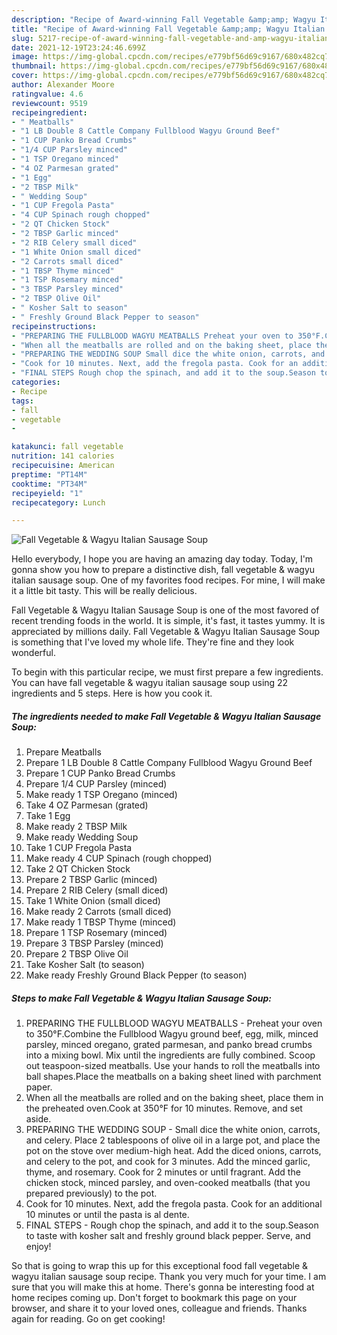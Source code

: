 ```yaml
---
description: "Recipe of Award-winning Fall Vegetable &amp;amp; Wagyu Italian Sausage Soup"
title: "Recipe of Award-winning Fall Vegetable &amp;amp; Wagyu Italian Sausage Soup"
slug: 5217-recipe-of-award-winning-fall-vegetable-and-amp-wagyu-italian-sausage-soup
date: 2021-12-19T23:24:46.699Z
image: https://img-global.cpcdn.com/recipes/e779bf56d69c9167/680x482cq70/fall-vegetable-wagyu-italian-sausage-soup-recipe-main-photo.jpg
thumbnail: https://img-global.cpcdn.com/recipes/e779bf56d69c9167/680x482cq70/fall-vegetable-wagyu-italian-sausage-soup-recipe-main-photo.jpg
cover: https://img-global.cpcdn.com/recipes/e779bf56d69c9167/680x482cq70/fall-vegetable-wagyu-italian-sausage-soup-recipe-main-photo.jpg
author: Alexander Moore
ratingvalue: 4.6
reviewcount: 9519
recipeingredient:
- " Meatballs"
- "1 LB Double 8 Cattle Company Fullblood Wagyu Ground Beef"
- "1 CUP Panko Bread Crumbs"
- "1/4 CUP Parsley minced"
- "1 TSP Oregano minced"
- "4 OZ Parmesan grated"
- "1 Egg"
- "2 TBSP Milk"
- " Wedding Soup"
- "1 CUP Fregola Pasta"
- "4 CUP Spinach rough chopped"
- "2 QT Chicken Stock"
- "2 TBSP Garlic minced"
- "2 RIB Celery small diced"
- "1 White Onion small diced"
- "2 Carrots small diced"
- "1 TBSP Thyme minced"
- "1 TSP Rosemary minced"
- "3 TBSP Parsley minced"
- "2 TBSP Olive Oil"
- " Kosher Salt to season"
- " Freshly Ground Black Pepper to season"
recipeinstructions:
- "PREPARING THE FULLBLOOD WAGYU MEATBALLS Preheat your oven to 350°F.Combine the Fullblood Wagyu ground beef, egg, milk, minced parsley, minced oregano, grated parmesan, and panko bread crumbs into a mixing bowl. Mix until the ingredients are fully combined. Scoop out teaspoon-sized meatballs. Use your hands to roll the meatballs into ball shapes.Place the meatballs on a baking sheet lined with parchment paper."
- "When all the meatballs are rolled and on the baking sheet, place them in the preheated oven.Cook at 350°F for 10 minutes. Remove, and set aside."
- "PREPARING THE WEDDING SOUP Small dice the white onion, carrots, and celery. Place 2 tablespoons of olive oil in a large pot, and place the pot on the stove over medium-high heat. Add the diced onions, carrots, and celery to the pot, and cook for 3 minutes. Add the minced garlic, thyme, and rosemary. Cook for 2 minutes or until fragrant. Add the chicken stock, minced parsley, and oven-cooked meatballs (that you prepared previously) to the pot."
- "Cook for 10 minutes. Next, add the fregola pasta. Cook for an additional 10 minutes or until the pasta is al dente."
- "FINAL STEPS Rough chop the spinach, and add it to the soup.Season to taste with kosher salt and freshly ground black pepper. Serve, and enjoy!"
categories:
- Recipe
tags:
- fall
- vegetable
- 

katakunci: fall vegetable  
nutrition: 141 calories
recipecuisine: American
preptime: "PT14M"
cooktime: "PT34M"
recipeyield: "1"
recipecategory: Lunch

---
```



![Fall Vegetable &amp; Wagyu Italian Sausage Soup](https://img-global.cpcdn.com/recipes/e779bf56d69c9167/680x482cq70/fall-vegetable-wagyu-italian-sausage-soup-recipe-main-photo.jpg)

Hello everybody, I hope you are having an amazing day today. Today, I'm gonna show you how to prepare a distinctive dish, fall vegetable &amp; wagyu italian sausage soup. One of my favorites food recipes. For mine, I will make it a little bit tasty. This will be really delicious.

Fall Vegetable &amp; Wagyu Italian Sausage Soup is one of the most favored of recent trending foods in the world. It is simple, it's fast, it tastes yummy. It is appreciated by millions daily. Fall Vegetable &amp; Wagyu Italian Sausage Soup is something that I've loved my whole life. They're fine and they look wonderful.




To begin with this particular recipe, we must first prepare a few ingredients. You can have fall vegetable &amp; wagyu italian sausage soup using 22 ingredients and 5 steps. Here is how you cook it.

<!--inarticleads1-->

##### The ingredients needed to make Fall Vegetable &amp; Wagyu Italian Sausage Soup:

1. Prepare  Meatballs
1. Prepare 1 LB Double 8 Cattle Company Fullblood Wagyu Ground Beef
1. Prepare 1 CUP Panko Bread Crumbs
1. Prepare 1/4 CUP Parsley (minced)
1. Make ready 1 TSP Oregano (minced)
1. Take 4 OZ Parmesan (grated)
1. Take 1 Egg
1. Make ready 2 TBSP Milk
1. Make ready  Wedding Soup
1. Take 1 CUP Fregola Pasta
1. Make ready 4 CUP Spinach (rough chopped)
1. Take 2 QT Chicken Stock
1. Prepare 2 TBSP Garlic (minced)
1. Prepare 2 RIB Celery (small diced)
1. Take 1 White Onion (small diced)
1. Make ready 2 Carrots (small diced)
1. Make ready 1 TBSP Thyme (minced)
1. Prepare 1 TSP Rosemary (minced)
1. Prepare 3 TBSP Parsley (minced)
1. Prepare 2 TBSP Olive Oil
1. Take  Kosher Salt (to season)
1. Make ready  Freshly Ground Black Pepper (to season)




<!--inarticleads2-->

##### Steps to make Fall Vegetable &amp; Wagyu Italian Sausage Soup:

1. PREPARING THE FULLBLOOD WAGYU MEATBALLS - Preheat your oven to 350°F.Combine the Fullblood Wagyu ground beef, egg, milk, minced parsley, minced oregano, grated parmesan, and panko bread crumbs into a mixing bowl. Mix until the ingredients are fully combined. Scoop out teaspoon-sized meatballs. Use your hands to roll the meatballs into ball shapes.Place the meatballs on a baking sheet lined with parchment paper.
1. When all the meatballs are rolled and on the baking sheet, place them in the preheated oven.Cook at 350°F for 10 minutes. Remove, and set aside.
1. PREPARING THE WEDDING SOUP - Small dice the white onion, carrots, and celery. Place 2 tablespoons of olive oil in a large pot, and place the pot on the stove over medium-high heat. Add the diced onions, carrots, and celery to the pot, and cook for 3 minutes. Add the minced garlic, thyme, and rosemary. Cook for 2 minutes or until fragrant. Add the chicken stock, minced parsley, and oven-cooked meatballs (that you prepared previously) to the pot.
1. Cook for 10 minutes. Next, add the fregola pasta. Cook for an additional 10 minutes or until the pasta is al dente.
1. FINAL STEPS - Rough chop the spinach, and add it to the soup.Season to taste with kosher salt and freshly ground black pepper. Serve, and enjoy!




So that is going to wrap this up for this exceptional food fall vegetable &amp; wagyu italian sausage soup recipe. Thank you very much for your time. I am sure that you will make this at home. There's gonna be interesting food at home recipes coming up. Don't forget to bookmark this page on your browser, and share it to your loved ones, colleague and friends. Thanks again for reading. Go on get cooking!
